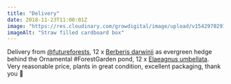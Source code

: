 ```yaml
---
title: "Delivery"
date: 2018-11-23T11:00:01Z
image: "https://res.cloudinary.com/growdigital/image/upload/v1542970297/delivery-berberis-elaeagnus-F6DB1274.jpg"
imageAlt: "Straw filled cardboard box"
---
```


Delivery from [@futureforests](https://twitter.com/futureforests), 12 x [Berberis darwinii](https://pfaf.org/user/plant.aspx?latinname=Berberis+darwinii) as evergreen hedge behind the Ornamental #ForestGarden pond, 12 x [Elaeagnus umbellata](https://pfaf.org/user/plant.aspx?latinname=Elaeagnus+umbellata). Very reasonable price, plants in great condition, excellent packaging, thank you 🙂
